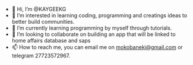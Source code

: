 - 👋 Hi, I’m @KAYGEEKG
- 👀 I’m interested in learning coding, programming and creatings ideas to better build communities.
- 🌱 I’m currently learning programming by myself through tutorials.
- 💞️ I’m looking to collaborate on building an app that will be linked to home affairs database and saps
- 📫 How to reach me, you can email me on mokobanekj@gmail.com or telegram 27723572967.

<!---
KAYGEEKG/KAYGEEKG is a ✨ special ✨ repository because its `README.md` (this file) appears on your GitHub profile.
You can click the Preview link to take a look at your changes.
--->
